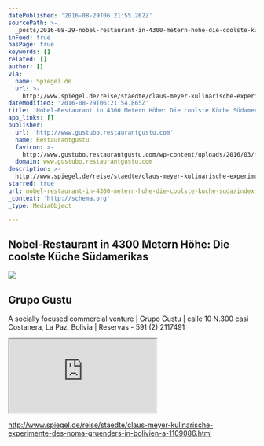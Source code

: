 ```yaml
---
datePublished: '2016-08-29T06:21:55.262Z'
sourcePath: >-
  _posts/2016-08-29-nobel-restaurant-in-4300-metern-hohe-die-coolste-kuche-suda.md
inFeed: true
hasPage: true
keywords: []
related: []
author: []
via:
  name: Spiegel.de
  url: >-
    http://www.spiegel.de/reise/staedte/claus-meyer-kulinarische-experimente-des-noma-gruenders-in-bolivien-a-1109086.html
dateModified: '2016-08-29T06:21:54.865Z'
title: 'Nobel-Restaurant in 4300 Metern Höhe: Die coolste Küche Südamerikas'
app_links: []
publisher:
  url: 'http://www.gustubo.restaurantgustu.com'
  name: Restaurantgustu
  favicon: >-
    http://www.gustubo.restaurantgustu.com/wp-content/uploads/2016/03/favicon.png
  domain: www.gustubo.restaurantgustu.com
description: >-
  http://www.spiegel.de/reise/staedte/claus-meyer-kulinarische-experimente-des-noma-gruenders-in-bolivien-a-1109086.html
starred: true
url: nobel-restaurant-in-4300-metern-hohe-die-coolste-kuche-suda/index.html
_context: 'http://schema.org'
_type: MediaObject

---
```

## Nobel-Restaurant in 4300 Metern Höhe: Die coolste Küche Südamerikas

<article style=""><img src="https://s3-us-west-2.amazonaws.com/the-grid-img/p/1309106ffdc2e8a3e7566b555962a94d661ec6da.jpg" /><h1>Grupo Gustu</h1><p>A socially focused commercial venture | Grupo Gustu | calle 10 N.300 casi Costanera, La Paz, Bolivia | Reservas - 591 (2) 2117491</p></article>

<iframe src="https://the-grid.github.io/ed-userhtml/?g=eJwlUMtugzAQ_JXYUo-B3fVriUKqnvodgO2ABAFhUtK_r2kOM9I8NIe5DnFtpnBKa1fLftuWdCnLfd-L-zzfx1B081ROzZLKMLXBfy5tLXBCPogyKYFeO4WFYyAiB66qrCB_tlwAszVQsTaKbCWUP6MtjNYGFTIbzjEJOiYiCMpQB6Y8OyCQFjQ4y0JHVAVmP_eOLMGrQhMJKTZN4zsC_FBf8Aoxtx1V1rK2bFtB6fuZtqcwAd-ryYdsZtI_qB1pA-AQ2cnTPvitryUDyFMfhnu_1dIe4v-bdl59WGuZddp-x1DLt3PJRjOO8x6f45i6NYTH7Vq-_7z9AfhHX9U" style=""></iframe>

http://www.spiegel.de/reise/staedte/claus-meyer-kulinarische-experimente-des-noma-gruenders-in-bolivien-a-1109086.html